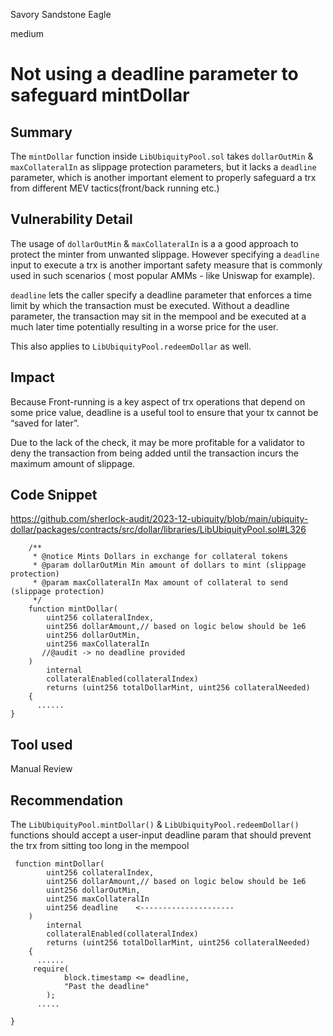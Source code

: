 Savory Sandstone Eagle

medium

# Not using a deadline parameter to safeguard mintDollar

## Summary
The `mintDollar` function inside `LibUbiquityPool.sol` takes `dollarOutMin` & `maxCollateralIn` as slippage protection parameters, but it lacks a `deadline` parameter, which is another important element to properly safeguard a trx from different MEV tactics(front/back running etc.)

## Vulnerability Detail
The usage of `dollarOutMin` & `maxCollateralIn` is a a good approach to protect the minter from unwanted slippage. However specifying a `deadline` input to execute a trx is another important safety measure that is commonly used in such scenarios ( most popular AMMs - like Uniswap for example).

`deadline` lets the caller specify a deadline parameter that enforces a time limit by which the transaction must be executed. Without a deadline parameter, the transaction may sit in the mempool and be executed at a much later time potentially resulting in a worse price for the user.

This also applies to `LibUbiquityPool.redeemDollar` as well.

## Impact
Because Front-running is a key aspect of trx operations that depend on some price value, deadline is a useful tool to ensure that your tx cannot be “saved for later”.

Due to the lack of the check, it may be more profitable for a validator to deny the transaction from being added until the transaction incurs the maximum amount of slippage.

## Code Snippet
https://github.com/sherlock-audit/2023-12-ubiquity/blob/main/ubiquity-dollar/packages/contracts/src/dollar/libraries/LibUbiquityPool.sol#L326


```solidity
    /**
     * @notice Mints Dollars in exchange for collateral tokens
     * @param dollarOutMin Min amount of dollars to mint (slippage protection)
     * @param maxCollateralIn Max amount of collateral to send (slippage protection)
     */
    function mintDollar(
        uint256 collateralIndex,
        uint256 dollarAmount,// based on logic below should be 1e6
        uint256 dollarOutMin,
        uint256 maxCollateralIn
       //@audit -> no deadline provided
    )
        internal
        collateralEnabled(collateralIndex)
        returns (uint256 totalDollarMint, uint256 collateralNeeded)
    {
      ......
}
```

## Tool used

Manual Review

## Recommendation
The `LibUbiquityPool.mintDollar()` & `LibUbiquityPool.redeemDollar()` functions should accept a user-input deadline param that should prevent the trx from sitting too long in the mempool

```solidity
 function mintDollar(
        uint256 collateralIndex,
        uint256 dollarAmount,// based on logic below should be 1e6
        uint256 dollarOutMin,
        uint256 maxCollateralIn
        uint256 deadline    <---------------------
    )
        internal
        collateralEnabled(collateralIndex)
        returns (uint256 totalDollarMint, uint256 collateralNeeded)
    {
      ......
     require(
            block.timestamp <= deadline,
            "Past the deadline"
        );
      .....

}
```
